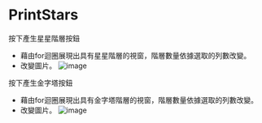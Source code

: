 # PrintStars

按下產生星星階層按鈕
* 藉由for迴圈展現出具有星星階層的視窗，階層數量依據選取的列數改變。
* 改變圖片。
![image](https://github.com/ni4nini/PrintStars/assets/112921715/c88c89bd-e9bf-4276-a0a3-cddfcb31f215)

按下產生金字塔按鈕
* 藉由for迴圈展現出具有金字塔階層的視窗，階層數量依據選取的列數改變。
* 改變圖片。
![image](https://github.com/ni4nini/PrintStars/assets/112921715/9303968b-199d-4fb6-a5b7-0d556247eb0c)
